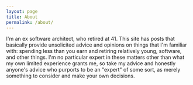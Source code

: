 ```yaml
---
layout: page
title: About
permalink: /about/
---
```


I'm an ex software architect, who retired at 41.  This site has posts that basically provide unsolicited advice and opinions on things that I'm familiar with: spending less than you earn and retiring relatively young, software, and other things.  I'm no particular expert in these matters other than what my own limited experience grants me, so take my advice and honestly anyone's advice who purports to be an "expert" of some sort, as merely something to consider and make your own decisions.
